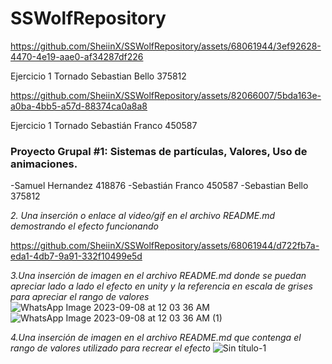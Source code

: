 # SSWolfRepository    
https://github.com/SheiinX/SSWolfRepository/assets/68061944/3ef92628-4470-4e19-aae0-af34287df226



Ejercicio 1 Tornado Sebastian Bello 375812






https://github.com/SheiinX/SSWolfRepository/assets/82066007/5bda163e-a0ba-4bb5-a57d-88374ca0a8a8


Ejercicio 1 Tornado Sebastián Franco 450587

### Proyecto Grupal #1: Sistemas de partículas, Valores, Uso de animaciones.
-Samuel Hernandez 418876
-Sebastián Franco 450587
-Sebastian Bello 375812

*2. Una inserción o enlace al video/gif en el archivo README.md demostrando el efecto funcionando*


https://github.com/SheiinX/SSWolfRepository/assets/68061944/d722fb7a-eda1-4db7-9a91-332f10499e5d


*3.Una inserción de imagen en el archivo README.md donde se puedan apreciar lado a lado el efecto en unity y la referencia en escala de grises para apreciar el rango de valores*
![WhatsApp Image 2023-09-08 at 12 03 36 AM](https://github.com/SheiinX/SSWolfRepository/assets/68061944/aebf7be3-8e63-4cc5-acc6-e759d3472410)
![WhatsApp Image 2023-09-08 at 12 03 36 AM (1)](https://github.com/SheiinX/SSWolfRepository/assets/68061944/ba99c06c-63c8-49ad-b865-bdfaccc895ec)


*4.Una inserción de imagen en el archivo README.md que contenga el rango de valores utilizado para recrear el efecto*
![Sin título-1](https://github.com/SheiinX/SSWolfRepository/assets/68061944/0ef4c4b5-fb8b-4081-8106-05f166258c66)
